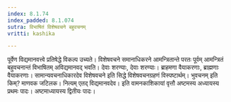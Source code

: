 ```yaml
---
index: 8.1.74
index_padded: 8.1.074
sutra: विभाषितं विशेषवचने बहुवचनम्
vritti: kashika

---
```

पूर्वेण विद्यमानवत्त्वे प्रतिषेद्धे विकल्प उच्यते। विशेषवचने समानाधिकरने आमन्त्रितान्ते परतः पूर्वम् आमन्त्रितं बहुवचनान्तं विभाषितम् अविद्यमानवद् भवति। देवाः शरण्याः, देवाः शरण्याः। ब्राहमणा वैयाकरणाः, ब्राह्मणाः वैयाकरणाः। सामान्यवचनाधिकारदेव विशेषवचने इति सिद्धे विशेषवचनग्रहणं विस्पष्टार्थम्। भुवचनम् इति किम्? माणवक जटिलक। नित्यम् एतद् विद्यमानवदेव। इति वामनकाशिकायां वृत्तौ अष्टमस्य अध्यायस्य प्रथमः पादः। अष्टमाध्यायस्य द्वितीयः पादः।